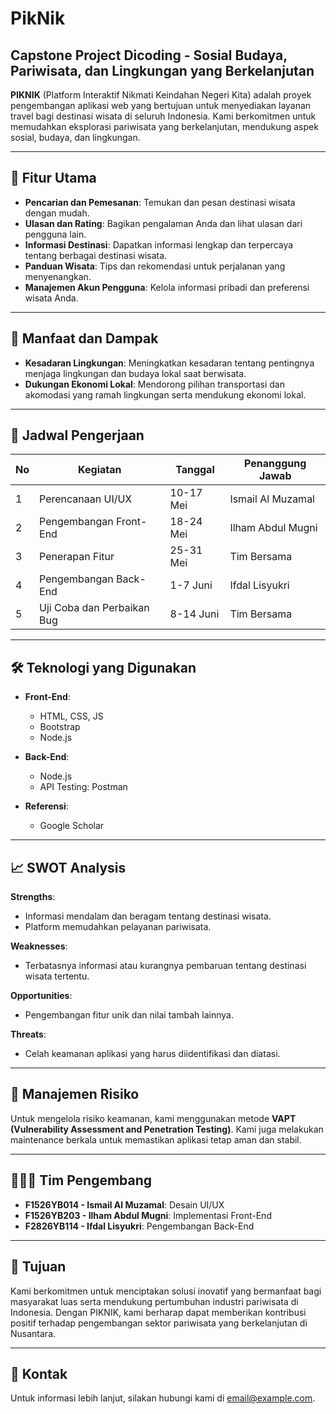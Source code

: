 # PikNik

## Capstone Project Dicoding - Sosial Budaya, Pariwisata, dan Lingkungan yang Berkelanjutan

**PIKNIK** (Platform Interaktif Nikmati Keindahan Negeri Kita) adalah proyek pengembangan aplikasi web yang bertujuan untuk menyediakan layanan travel bagi destinasi wisata di seluruh Indonesia. Kami berkomitmen untuk memudahkan eksplorasi pariwisata yang berkelanjutan, mendukung aspek sosial, budaya, dan lingkungan.

---

## 🚀 Fitur Utama

- **Pencarian dan Pemesanan**: Temukan dan pesan destinasi wisata dengan mudah.
- **Ulasan dan Rating**: Bagikan pengalaman Anda dan lihat ulasan dari pengguna lain.
- **Informasi Destinasi**: Dapatkan informasi lengkap dan terpercaya tentang berbagai destinasi wisata.
- **Panduan Wisata**: Tips dan rekomendasi untuk perjalanan yang menyenangkan.
- **Manajemen Akun Pengguna**: Kelola informasi pribadi dan preferensi wisata Anda.

---

## 🌟 Manfaat dan Dampak

- **Kesadaran Lingkungan**: Meningkatkan kesadaran tentang pentingnya menjaga lingkungan dan budaya lokal saat berwisata.
- **Dukungan Ekonomi Lokal**: Mendorong pilihan transportasi dan akomodasi yang ramah lingkungan serta mendukung ekonomi lokal.

---

## 📅 Jadwal Pengerjaan

| No | Kegiatan | Tanggal | Penanggung Jawab |
|---|---|---|---|
| 1 | Perencanaan UI/UX | 10-17 Mei | Ismail Al Muzamal |
| 2 | Pengembangan Front-End | 18-24 Mei | Ilham Abdul Mugni |
| 3 | Penerapan Fitur | 25-31 Mei | Tim Bersama |
| 4 | Pengembangan Back-End | 1-7 Juni | Ifdal Lisyukri |
| 5 | Uji Coba dan Perbaikan Bug | 8-14 Juni | Tim Bersama |

---

## 🛠️ Teknologi yang Digunakan

- **Front-End**:
  - HTML, CSS, JS
  - Bootstrap
  - Node.js

- **Back-End**:
  - Node.js
  - API Testing: Postman

- **Referensi**:
  - Google Scholar

---

## 📈 SWOT Analysis

**Strengths**:
- Informasi mendalam dan beragam tentang destinasi wisata.
- Platform memudahkan pelayanan pariwisata.

**Weaknesses**:
- Terbatasnya informasi atau kurangnya pembaruan tentang destinasi wisata tertentu.

**Opportunities**:
- Pengembangan fitur unik dan nilai tambah lainnya.

**Threats**:
- Celah keamanan aplikasi yang harus diidentifikasi dan diatasi.

---

## 🔧 Manajemen Risiko

Untuk mengelola risiko keamanan, kami menggunakan metode **VAPT (Vulnerability Assessment and Penetration Testing)**. Kami juga melakukan maintenance berkala untuk memastikan aplikasi tetap aman dan stabil.

---

## 🧑‍🤝‍🧑 Tim Pengembang

- **F1526YB014 - Ismail Al Muzamal**: Desain UI/UX
- **F1526YB203 - Ilham Abdul Mugni**: Implementasi Front-End
- **F2826YB114 - Ifdal Lisyukri**: Pengembangan Back-End

---

## 🎯 Tujuan

Kami berkomitmen untuk menciptakan solusi inovatif yang bermanfaat bagi masyarakat luas serta mendukung pertumbuhan industri pariwisata di Indonesia. Dengan PIKNIK, kami berharap dapat memberikan kontribusi positif terhadap pengembangan sektor pariwisata yang berkelanjutan di Nusantara.

---

## 📧 Kontak

Untuk informasi lebih lanjut, silakan hubungi kami di [email@example.com](mailto:email@example.com).
